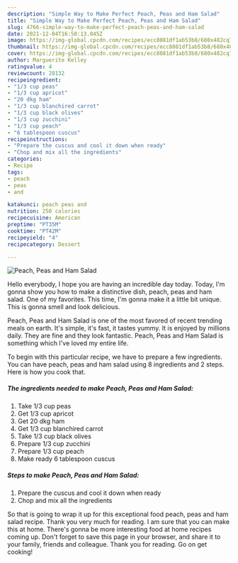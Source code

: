 ```yaml
---
description: "Simple Way to Make Perfect Peach, Peas and Ham Salad"
title: "Simple Way to Make Perfect Peach, Peas and Ham Salad"
slug: 4766-simple-way-to-make-perfect-peach-peas-and-ham-salad
date: 2021-12-04T16:58:13.045Z
image: https://img-global.cpcdn.com/recipes/ecc8081df1ab53b8/680x482cq70/peach-peas-and-ham-salad-recipe-main-photo.jpg
thumbnail: https://img-global.cpcdn.com/recipes/ecc8081df1ab53b8/680x482cq70/peach-peas-and-ham-salad-recipe-main-photo.jpg
cover: https://img-global.cpcdn.com/recipes/ecc8081df1ab53b8/680x482cq70/peach-peas-and-ham-salad-recipe-main-photo.jpg
author: Marguerite Kelley
ratingvalue: 4
reviewcount: 28132
recipeingredient:
- "1/3 cup peas"
- "1/3 cup apricot"
- "20 dkg ham"
- "1/3 cup blanchired carrot"
- "1/3 cup black olives"
- "1/3 cup zucchini"
- "1/3 cup peach"
- "6 tablespoon cuscus"
recipeinstructions:
- "Prepare the cuscus and cool it down when ready"
- "Chop and mix all the ingredients"
categories:
- Recipe
tags:
- peach
- peas
- and

katakunci: peach peas and 
nutrition: 250 calories
recipecuisine: American
preptime: "PT35M"
cooktime: "PT42M"
recipeyield: "4"
recipecategory: Dessert

---
```



![Peach, Peas and Ham Salad](https://img-global.cpcdn.com/recipes/ecc8081df1ab53b8/680x482cq70/peach-peas-and-ham-salad-recipe-main-photo.jpg)

Hello everybody, I hope you are having an incredible day today. Today, I'm gonna show you how to make a distinctive dish, peach, peas and ham salad. One of my favorites. This time, I'm gonna make it a little bit unique. This is gonna smell and look delicious.

Peach, Peas and Ham Salad is one of the most favored of recent trending meals on earth. It's simple, it's fast, it tastes yummy. It is enjoyed by millions daily. They are fine and they look fantastic. Peach, Peas and Ham Salad is something which I've loved my entire life.




To begin with this particular recipe, we have to prepare a few ingredients. You can have peach, peas and ham salad using 8 ingredients and 2 steps. Here is how you cook that.

<!--inarticleads1-->

##### The ingredients needed to make Peach, Peas and Ham Salad:

1. Take 1/3 cup peas
1. Get 1/3 cup apricot
1. Get 20 dkg ham
1. Get 1/3 cup blanchired carrot
1. Take 1/3 cup black olives
1. Prepare 1/3 cup zucchini
1. Prepare 1/3 cup peach
1. Make ready 6 tablespoon cuscus




<!--inarticleads2-->

##### Steps to make Peach, Peas and Ham Salad:

1. Prepare the cuscus and cool it down when ready
1. Chop and mix all the ingredients




So that is going to wrap it up for this exceptional food peach, peas and ham salad recipe. Thank you very much for reading. I am sure that you can make this at home. There's gonna be more interesting food at home recipes coming up. Don't forget to save this page in your browser, and share it to your family, friends and colleague. Thank you for reading. Go on get cooking!
